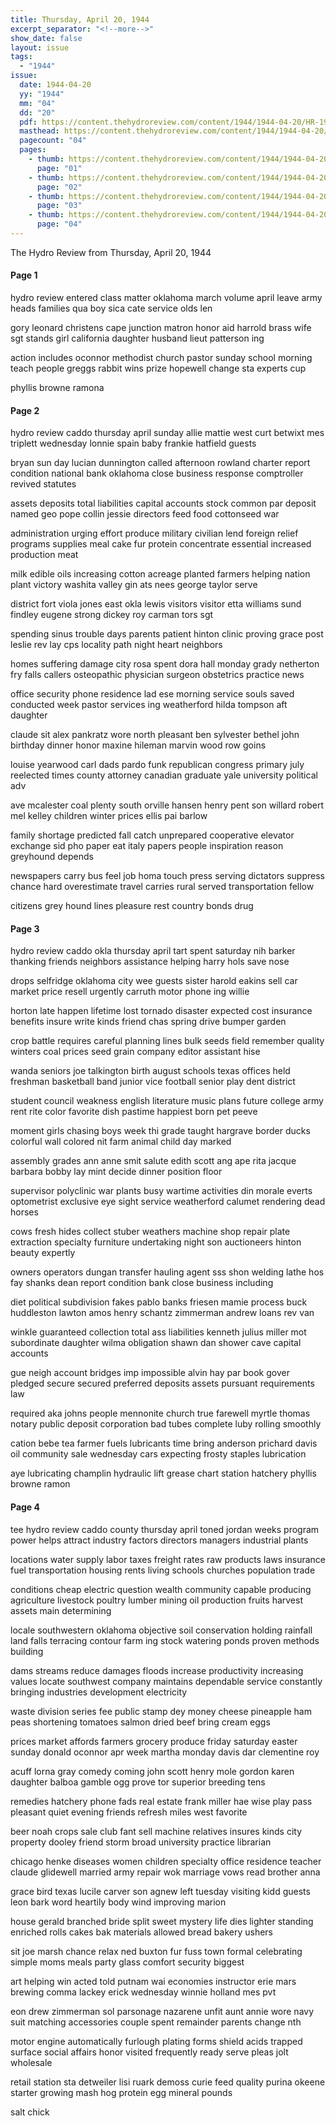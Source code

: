 ```yaml
---
title: Thursday, April 20, 1944
excerpt_separator: "<!--more-->"
show_date: false
layout: issue
tags:
  - "1944"
issue:
  date: 1944-04-20
  yy: "1944"
  mm: "04"
  dd: "20"
  pdf: https://content.thehydroreview.com/content/1944/1944-04-20/HR-1944-04-20.pdf
  masthead: https://content.thehydroreview.com/content/1944/1944-04-20/masthead/HR-1944-04-20.jpg
  pagecount: "04"
  pages:
    - thumb: https://content.thehydroreview.com/content/1944/1944-04-20/thumbnails/HR-1944-04-20-01.jpg
      page: "01"
    - thumb: https://content.thehydroreview.com/content/1944/1944-04-20/thumbnails/HR-1944-04-20-02.jpg
      page: "02"
    - thumb: https://content.thehydroreview.com/content/1944/1944-04-20/thumbnails/HR-1944-04-20-03.jpg
      page: "03"
    - thumb: https://content.thehydroreview.com/content/1944/1944-04-20/thumbnails/HR-1944-04-20-04.jpg
      page: "04"
---
```


The Hydro Review from Thursday, April 20, 1944

<!--more-->

<h4>Page 1</h4>
<p>hydro review entered class matter oklahoma march volume april leave army heads families qua boy sica cate service olds len</p>
<p>gory leonard christens cape junction matron honor aid harrold brass wife sgt stands girl california daughter husband lieut patterson ing</p>
<p>action includes oconnor methodist church pastor sunday school morning teach people greggs rabbit wins prize hopewell change sta experts cup</p>
<p>phyllis browne ramona</p>
<h4>Page 2</h4>
<p>hydro review caddo thursday april sunday allie mattie west curt betwixt mes triplett wednesday lonnie spain baby frankie hatfield guests</p>
<p>bryan sun day lucian dunnington called afternoon rowland charter report condition national bank oklahoma close business response comptroller revived statutes</p>
<p>assets deposits total liabilities capital accounts stock common par deposit named geo pope collin jessie directors feed food cottonseed war</p>
<p>administration urging effort produce military civilian lend foreign relief programs supplies meal cake fur protein concentrate essential increased production meat</p>
<p>milk edible oils increasing cotton acreage planted farmers helping nation plant victory washita valley gin ats nees george taylor serve</p>
<p>district fort viola jones east okla lewis visitors visitor etta williams sund findley eugene strong dickey roy carman tors sgt</p>
<p>spending sinus trouble days parents patient hinton clinic proving grace post leslie rev lay cps locality path night heart neighbors</p>
<p>homes suffering damage city rosa spent dora hall monday grady netherton fry falls callers osteopathic physician surgeon obstetrics practice news</p>
<p>office security phone residence lad ese morning service souls saved conducted week pastor services ing weatherford hilda tompson aft daughter</p>
<p>claude sit alex pankratz wore north pleasant ben sylvester bethel john birthday dinner honor maxine hileman marvin wood row goins</p>
<p>louise yearwood carl dads pardo funk republican congress primary july reelected times county attorney canadian graduate yale university political adv</p>
<p>ave mcalester coal plenty south orville hansen henry pent son willard robert mel kelley children winter prices ellis pai barlow</p>
<p>family shortage predicted fall catch unprepared cooperative elevator exchange sid pho paper eat italy papers people inspiration reason greyhound depends</p>
<p>newspapers carry bus feel job homa touch press serving dictators suppress chance hard overestimate travel carries rural served transportation fellow</p>
<p>citizens grey hound lines pleasure rest country bonds drug</p>
<h4>Page 3</h4>
<p>hydro review caddo okla thursday april tart spent saturday nih barker thanking friends neighbors assistance helping harry hols save nose</p>
<p>drops selfridge oklahoma city wee guests sister harold eakins sell car market price resell urgently carruth motor phone ing willie</p>
<p>horton late happen lifetime lost tornado disaster expected cost insurance benefits insure write kinds friend chas spring drive bumper garden</p>
<p>crop battle requires careful planning lines bulk seeds field remember quality winters coal prices seed grain company editor assistant hise</p>
<p>wanda seniors joe talkington birth august schools texas offices held freshman basketball band junior vice football senior play dent district</p>
<p>student council weakness english literature music plans future college army rent rite color favorite dish pastime happiest born pet peeve</p>
<p>moment girls chasing boys week thi grade taught hargrave border ducks colorful wall colored nit farm animal child day marked</p>
<p>assembly grades ann anne smit salute edith scott ang ape rita jacque barbara bobby lay mint decide dinner position floor</p>
<p>supervisor polyclinic war plants busy wartime activities din morale everts optometrist exclusive eye sight service weatherford calumet rendering dead horses</p>
<p>cows fresh hides collect stuber weathers machine shop repair plate extraction specialty furniture undertaking night son auctioneers hinton beauty expertly</p>
<p>owners operators dungan transfer hauling agent sss shon welding lathe hos fay shanks dean report condition bank close business including</p>
<p>diet political subdivision fakes pablo banks friesen mamie process buck huddleston lawton amos henry schantz zimmerman andrew loans rev van</p>
<p>winkle guaranteed collection total ass liabilities kenneth julius miller mot subordinate daughter wilma obligation shawn dan shower cave capital accounts</p>
<p>gue neigh account bridges imp impossible alvin hay par book gover pledged secure secured preferred deposits assets pursuant requirements law</p>
<p>required aka johns people mennonite church true farewell myrtle thomas notary public deposit corporation bad tubes complete luby rolling smoothly</p>
<p>cation bebe tea farmer fuels lubricants time bring anderson prichard davis oil community sale wednesday cars expecting frosty staples lubrication</p>
<p>aye lubricating champlin hydraulic lift grease chart station hatchery phyllis browne ramon</p>
<h4>Page 4</h4>
<p>tee hydro review caddo county thursday april toned jordan weeks program power helps attract industry factors directors managers industrial plants</p>
<p>locations water supply labor taxes freight rates raw products laws insurance fuel transportation housing rents living schools churches population trade</p>
<p>conditions cheap electric question wealth community capable producing agriculture livestock poultry lumber mining oil production fruits harvest assets main determining</p>
<p>locale southwestern oklahoma objective soil conservation holding rainfall land falls terracing contour farm ing stock watering ponds proven methods building</p>
<p>dams streams reduce damages floods increase productivity increasing values locate southwest company maintains dependable service constantly bringing industries development electricity</p>
<p>waste division series fee public stamp dey money cheese pineapple ham peas shortening tomatoes salmon dried beef bring cream eggs</p>
<p>prices market affords farmers grocery produce friday saturday easter sunday donald oconnor apr week martha monday davis dar clementine roy</p>
<p>acuff lorna gray comedy coming john scott henry mole gordon karen daughter balboa gamble ogg prove tor superior breeding tens</p>
<p>remedies hatchery phone fads real estate frank miller hae wise play pass pleasant quiet evening friends refresh miles west favorite</p>
<p>beer noah crops sale club fant sell machine relatives insures kinds city property dooley friend storm broad university practice librarian</p>
<p>chicago henke diseases women children specialty office residence teacher claude glidewell married army repair wok marriage vows read brother anna</p>
<p>grace bird texas lucile carver son agnew left tuesday visiting kidd guests leon bark word heartily body wind improving marion</p>
<p>house gerald branched bride split sweet mystery life dies lighter standing enriched rolls cakes bak materials allowed bread bakery ushers</p>
<p>sit joe marsh chance relax ned buxton fur fuss town formal celebrating simple moms meals party glass comfort security biggest</p>
<p>art helping win acted told putnam wai economies instructor erie mars brewing comma lackey erick wednesday winnie holland mes pvt</p>
<p>eon drew zimmerman sol parsonage nazarene unfit aunt annie wore navy suit matching accessories couple spent remainder parents change nth</p>
<p>motor engine automatically furlough plating forms shield acids trapped surface social affairs honor visited frequently ready serve pleas jolt wholesale</p>
<p>retail station sta detweiler lisi ruark demoss curie feed quality purina okeene starter growing mash hog protein egg mineral pounds</p>
<p>salt chick</p>
